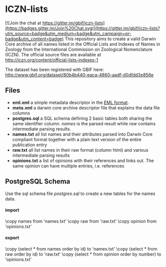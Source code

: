# ICZN-lists

[![Join the chat at https://gitter.im/gbif/iczn-lists](https://badges.gitter.im/Join%20Chat.svg)](https://gitter.im/gbif/iczn-lists?utm_source=badge&utm_medium=badge&utm_campaign=pr-badge&utm_content=badge)
This repository aims to create a valid Darwin Core archive of all names listed in the Official Lists and Indexes of Names in Zoology from the International Commission on Zoological Nomenclature (ICZN). The official source files are available at http://iczn.org/content/official-lists-indexes-1

The dataset has been registered with GBIF here:
http://www.gbif.org/dataset/80b4b440-eaca-4860-aadf-d0dfdd3e856e

## Files

 - **eml.xml** a simple metadata descriptor in the [EML format](https://knb.ecoinformatics.org/#external//emlparser/docs/eml-2.1.1/index.html).
 - **meta.xml** a darwin core archive descriptor file that explains the data file columns
 - **postgres.sql** a SQL schema defining 2 basic tables both sharing the same identifier column. *names* is the parsed result while *raw* contains intermediate parsing results.
 - **names.txt** all list names and their attributes parsed into Darwin Core compliant format together with a plain text version of the entire publication entry
 - **raw.txt** all list names in their raw format (column html) and various intermediate parsing results
 - **opinions.txt** a list of opinions with their references and links out. The same opinion can have multiple entries, i.e. references

## PostgreSQL Schema
Use the sql schema file *postgres.sql* to create a new tables for the names data.

#### import
\copy names from 'names.txt'
\copy raw from 'raw.txt'
\copy opinion from 'opinions.txt'

#### export
\copy (select * from names order by id) to 'names.txt'
\copy (select * from raw order by id) to 'raw.txt'
\copy (select * from opinion order by number) to 'opinions.txt'
